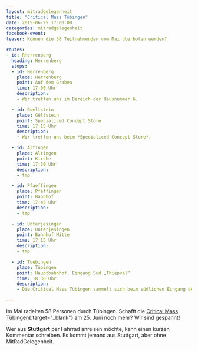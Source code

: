 ```yaml
---
layout: mitradgelegenheit
title: "Critical Mass Tübingen"
date: 2015-06-25 17:00:00
categories: mitradgelegenheit
facebook-event:
teaser: Können die 58 Teilnehmenden vom Mai überboten werden?

routes:
- id: RHerrenberg
  heading: Herrenberg
  stops:
  - id: Herrenberg
    place: Herrenberg
    point: Auf dem Graben
    time: 17:00 Uhr
    description:
    - Wir treffen uns im Bereich der Hausnummer 6.

  - id: Gueltstein
    place: Gültstein
    point: Specialiced Concept Store
    time: 17:15 Uhr
    description:
    - Wir treffen uns beim *Specialiced Concept Store*.

  - id: Altingen
    place: Altingen
    point: Kirche
    time: 17:30 Uhr
    description:
    - tmp

  - id: Pfaeffingen
    place: Pfäffingen
    point: Bahnhof
    time: 17:45 Uhr
    description:
    - tmp

  - id: Unterjesingen
    place: Unterjesingen
    point: Bahnhof Mitte
    time: 17:15 Uhr
    description:
    - tmp

  - id: Tuebingen
    place: Tübingen
    point: Hauptbahnhof, Eingang Süd „Thiepval“
    time: 18:30 Uhr
    description:
    - Die Critical Mass Tübingen sammelt sich beim südlichen Eingang des Hauptbahnhofs.

---
```


Im Mai radelten 58 Personen durch Tübingen.  Schafft die [Critical Mass Tübingen][CM-Tuebingen]{:target="_blank"} am 25.&nbsp;Juni noch mehr?  Wir sind gespannt!

Wer aus **Stuttgart** per Fahrrad anreisen möchte, kann einen kurzen Kommentar schreiben.  Es kommt jemand aus Stuttgart, aber ohne MitRadGelegenheit.




[CM-Tuebingen]: https://cmtuebingen.wordpress.com/

